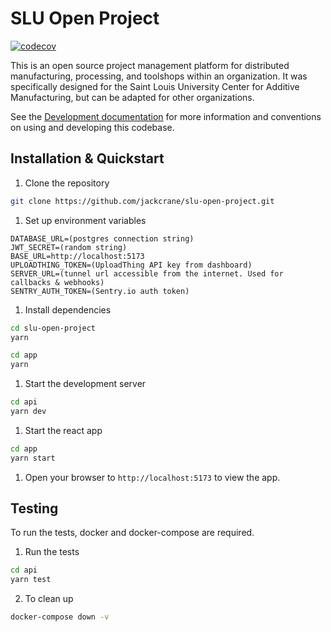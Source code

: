 # SLU Open Project

[![codecov](https://codecov.io/gh/jackcrane/slu-open-project/graph/badge.svg?token=OUAS5BV7BW)](https://codecov.io/gh/jackcrane/slu-open-project)

This is an open source project management platform for distributed manufacturing, processing, and toolshops within an organization. It was specifically designed for the Saint Louis University Center for Additive Manufacturing, but can be adapted for other organizations.

See the [Development documentation](doc/index.md) for more information and conventions on using and developing this codebase.

## Installation & Quickstart

1. Clone the repository

```bash
git clone https://github.com/jackcrane/slu-open-project.git
```

1. Set up environment variables

```
DATABASE_URL=(postgres connection string)
JWT_SECRET=(random string)
BASE_URL=http://localhost:5173
UPLOADTHING_TOKEN=(UploadThing API key from dashboard)
SERVER_URL=(tunnel url accessible from the internet. Used for callbacks & webhooks)
SENTRY_AUTH_TOKEN=(Sentry.io auth token)
```

1. Install dependencies

```bash
cd slu-open-project
yarn
```

```bash
cd app
yarn
```

1. Start the development server

```bash
cd api
yarn dev
```

1. Start the react app

```bash
cd app
yarn start
```

1. Open your browser to `http://localhost:5173` to view the app.

## Testing

To run the tests, docker and docker-compose are required.

1. Run the tests

```bash
cd api
yarn test
```

2. To clean up

```bash
docker-compose down -v
```
